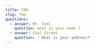 ```yaml
---
title: FAQ
slug: faq
questions:
  - answer: Mr. Cool
    question: what is your name ?
  - answer: Cool Street
    question: ' What is your address?'
---
```


